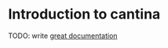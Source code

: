# Introduction to cantina

TODO: write [great documentation](http://jacobian.org/writing/what-to-write/)
